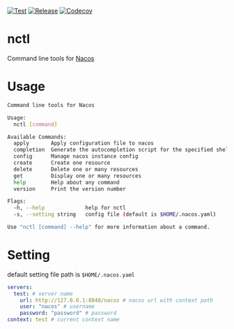 [![Test](https://github.com/joelee2012/nacosctl/actions/workflows/test.yml/badge.svg?branch=main)](https://github.com/joelee2012/nacosctl/actions/workflows/test.yml)
[![Release](https://github.com/joelee2012/nacosctl/actions/workflows/release.yml/badge.svg?branch=main)](https://github.com/joelee2012/nacosctl/actions/workflows/release.yml)
[![Codecov](https://codecov.io/gh/joelee2012/nacosctl/branch/main/graph/badge.svg?token=PY470EX7J6)](https://codecov.io/gh/joelee2012/nacosctl)
# nctl
Command line tools for [Nacos](https://nacos.io/)

# Usage

```sh
Command line tools for Nacos

Usage:
  nctl [command]

Available Commands:
  apply       Apply configuration file to nacos
  completion  Generate the autocompletion script for the specified shell
  config      Manage nacos instance config
  create      Create one resource
  delete      Delete one or many resources
  get         Display one or many resources
  help        Help about any command
  version     Print the version number

Flags:
  -h, --help             help for nctl
  -s, --setting string   config file (default is $HOME/.nacos.yaml)

Use "nctl [command] --help" for more information about a command.
```

# Setting

default setting file path is `$HOME/.nacos.yaml`

```yaml
servers:
  test: # server name
    url: http://127.0.0.1:8848/nacos # nacos url with context path
    user: "nacos" # username
    password: "password" # password
context: test # current context name
```